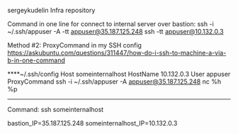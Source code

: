 sergeykudelin Infra repository

Command in one line for connect to internal server over bastion:
ssh -i ~/.ssh/appuser -A -tt appuser@35.187.125.248 ssh -tt appuser@10.132.0.3

Method #2:
ProxyCommand in my SSH config
https://askubuntu.com/questions/311447/how-do-i-ssh-to-machine-a-via-b-in-one-command

****~/.ssh/config
Host someinternalhost
HostName 10.132.0.3
User appuser
ProxyCommand ssh -i ~/.ssh/appuser -A appuser@35.187.125.248  nc %h %p
***
Command: ssh someinternalhost

bastion_IP=35.187.125.248 
someinternalhost_IP=10.132.0.3
